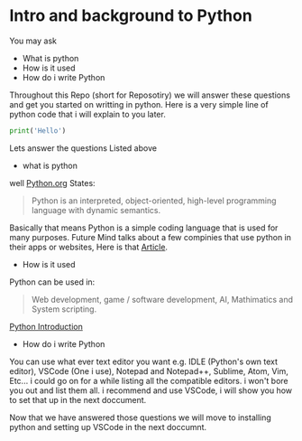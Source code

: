 # Intro and background to Python
You may ask
- What is python
- How is it used
- How do i write Python

Throughout this Repo (short for Reposotiry) we will answer these questions and get you started on writting in python. Here is a very simple line of python code that i will explain to you later.
```python
print('Hello')
```

Lets answer the questions Listed above
- what is python

well [Python.org](https://www.python.org/doc/essays/blurb/) States:
> Python is an interpreted, object-oriented, high-level programming language with dynamic semantics. 

Basically that means Python is a simple coding language that is used for many purposes. Future Mind talks about a few compinies that use python in their apps or websites, Here is that [Article](https://www.futuremind.com/blog/famous-companies-and-use-python-top-app-examples#:~:text=Famous%20companies%20that%20use%20Python%20%2D%20Examples). 

- How is it used

Python can be used in:
> Web development, game / software development, AI, Mathimatics and System scripting.

[Python Introduction](https://www.w3schools.com/python/python_intro.asp)

- How do i write Python

You can use what ever text editor you want e.g. IDLE (Python's own text editor), VSCode (One i use), Notepad and Notepad++, Sublime, Atom, Vim, Etc...
i could go on for a while listing all the compatible editors. i won't bore you out and list them all. i recommend and use VSCode, i will show you how to set that up in the next doccument.

Now that we have answered those questions we will move to installing python and setting up VSCode in the next doccumnt.
